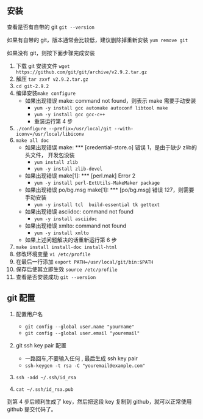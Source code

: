 ## 安装 
查看是否有自带的 git
`git --version`

如果有自带的 git，版本通常会比较低，建议删除掉重新安装
`yum remove git`

如果没有 git，则按下面步骤完成安装

1. 下载 git 安装文件 `wget https://github.com/git/git/archive/v2.9.2.tar.gz`
2. 解压 `tar zxvf v2.9.2.tar.gz` 
3. `cd git-2.9.2`
4. 编译安装`make configure`
    - 如果出现错误 make: command not found，则表示 make 需要手动安装
        - `yum -y install gcc automake autoconf libtool make`
        - `yum -y install gcc gcc-c++`
        - 重装运行第 4 步
5. `./configure --prefix=/usr/local/git --with-iconv=/usr/local/libiconv`
6. `make all doc`
    - 如果出现错误 make: *** [credential-store.o] 错误 1，是由于缺少 zlib的头文件， 开发包没装
        - `yum install zlib`
        - `yum -y install zlib-devel `
    - 如果出现错误 make[1]: *** [perl.mak] Error 2
        - `yum -y install perl-ExtUtils-MakeMaker package`
    - 如果出现错误 po/bg.msg make[1]: *** [po/bg.msg] 错误 127，则需要手动安装
        - `yum -y install tcl  build-essential tk gettext`
    - 如果出现错误 asciidoc: command not found
        - `yum -y install asciidoc`
    - 如果出现错误 xmlto: command not found
        - `yum -y install xmlto`
    - 如果上述问题解决的话重新运行第 6 步
7. `make install install-doc install-html`
8. 修改环境变量 `vi /etc/profile`
9. 在最后一行添加 `export PATH=/usr/local/git/bin:$PATH`
10. 保存后使其立即生效 `source /etc/profile`
11. 查看是否安装成功 `git --version`

## git 配置
1. 配置用户名
    - `git config --global user.name "yourname"`
    - `git config --global user.email "youremail"`

2. git ssh key pair 配置
    - 一路回车,不要输入任何 , 最后生成 ssh key pair  
    - `ssh-keygen -t rsa -C "youremail@example.com"`

3. `ssh -add ~/.ssh/id_rsa`
4. `cat ~/.ssh/id_rsa.pub`

到第 4 步后顺利生成了 key，然后把这段 key 复制到 github，就可以正常使用 github 提交代码了。 